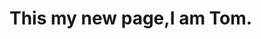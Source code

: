 <!DOCTYPE html>
<html lang="en">
<head>
    <meta charset="UTF-8">
    <meta http-equiv="X-UA-Compatible" content="IE=edge">
    <meta name="viewport" content="width=device-width, initial-scale=1.0">
   <title>Document</title>

<h1>This my new page,I am Tom.</h1>
   
</body>
</html>
